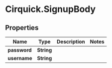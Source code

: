 # Cirquick.SignupBody

## Properties
Name | Type | Description | Notes
------------ | ------------- | ------------- | -------------
**password** | **String** |  | 
**username** | **String** |  | 
